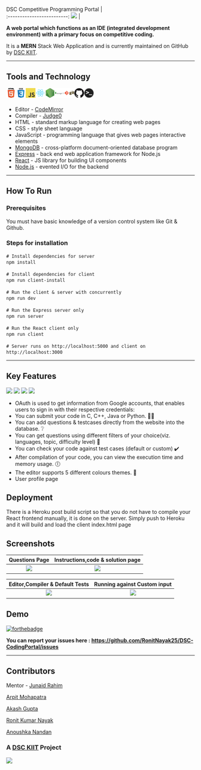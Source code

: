 
 DSC Competitive Programming Portal              |  
:-------------------------:
![](https://i.imgur.com/m9tnXMu.png)  |  

**A web portal which functions as an IDE (integrated development environment) with a primary focus on competitive coding.** 

It is a **MERN** Stack Web Application and is currently maintained on GitHub by [DSC KIIT](https://dsckiit.tech/).

-----

## Tools and Technology


<img align="left" alt="HTML5" width="26px" src="https://raw.githubusercontent.com/github/explore/80688e429a7d4ef2fca1e82350fe8e3517d3494d/topics/html/html.png" />
<img align="left" alt="CSS3" width="26px" src="https://raw.githubusercontent.com/github/explore/80688e429a7d4ef2fca1e82350fe8e3517d3494d/topics/css/css.png" />
<img align="left" alt="JavaScript" width="26px" src="https://raw.githubusercontent.com/github/explore/80688e429a7d4ef2fca1e82350fe8e3517d3494d/topics/javascript/javascript.png" />
<img align="left" alt="React" width="26px" src="https://raw.githubusercontent.com/github/explore/80688e429a7d4ef2fca1e82350fe8e3517d3494d/topics/react/react.png" />
<img align="left" alt="Node.js" width="26px" src="https://raw.githubusercontent.com/github/explore/80688e429a7d4ef2fca1e82350fe8e3517d3494d/topics/nodejs/nodejs.png" />
<img align="left" alt="MongoDB" width="26px" src="https://raw.githubusercontent.com/github/explore/80688e429a7d4ef2fca1e82350fe8e3517d3494d/topics/mongodb/mongodb.png" />
<img align="left" alt="Git" width="26px" src="https://raw.githubusercontent.com/github/explore/80688e429a7d4ef2fca1e82350fe8e3517d3494d/topics/git/git.png" />
<img align="left" alt="GitHub" width="26px" src="https://raw.githubusercontent.com/github/explore/78df643247d429f6cc873026c0622819ad797942/topics/github/github.png" />
<img align="left" alt="Terminal" width="26px" src="https://raw.githubusercontent.com/github/explore/80688e429a7d4ef2fca1e82350fe8e3517d3494d/topics/terminal/terminal.png" />


<br>
</br>

* Editor - [CodeMirror](https://codemirror.net/)
* Compiler - [Judge0](https://www.judge0.com/)
* HTML - standard markup language for creating web pages
* CSS - style sheet language
* JavaScript - programming language that gives web pages interactive elements
* [MongoDB](https://www.mongodb.com/) - cross-platform document-oriented database program
* [Express](https://expressjs.com/) - back end web application framework for Node.js
* [React](https://reactjs.org/) - JS library for building UI components
* [Node.js](https://nodejs.org/en/) - evented I/O for the backend


-----

## How To Run

### Prerequisites
You must have basic knowledge of a version control system like Git & Github. 

### Steps for installation
```
# Install dependencies for server
npm install

# Install dependencies for client
npm run client-install

# Run the client & server with concurrently
npm run dev

# Run the Express server only
npm run server

# Run the React client only
npm run client

# Server runs on http://localhost:5000 and client on http://localhost:3000

```


-----

## Key Features
<img src="https://img.shields.io/badge/BUILT%20FOR-CODERS%20%3C%2F%3E-red"/> <img src="https://img.shields.io/badge/Heroku-deployed-blueviolet?logo=Heroku&style=flat"/> <img src="https://img.shields.io/badge/Google-OAuth%202.0-blue"/> <img src="https://img.shields.io/badge/JavaScript-79.8%25-yellowgreen?logo=JavaScript" />

- OAuth is used to get information from Google accounts, that enables users to sign in with their respective credentials:
- You can submit your code in C, C++, Java or Python. 👨‍💻
- You can add questions & testcases directly from the website into the database. :grey_question:
- You can get questions using different filters of your choice(viz. languages, topic, difficulty level) :abcd:
- You can check your code against test cases (default or custom) :heavy_check_mark:
- After compilation of your code, you can view the execution time and memory usage. :clock6:
- The editor supports 5 different colours themes. :vertical_traffic_light:
- User profile page

## Deployment
There is a Heroku post build script so that you do not have to compile your React frontend manually, it is done on the server. Simply push to Heroku and it will build and load the client index.html page





## Screenshots
Questions Page                |  Instructions,code & solution page
:-------------------------:|:-------------------------:
![](https://i.imgur.com/FzNixhA.png)  |  ![](https://i.imgur.com/nT7ETvh.png)

Editor,Compiler & Default Tests                |  Running against Custom input
:-------------------------:|:-------------------------:
![](https://i.imgur.com/PW7TAt0.png)  |  ![](https://i.imgur.com/DKQ1uNZ.png)


## Demo
[![forthebadge](https://forthebadge.com/images/badges/check-it-out.svg)](https://dsc-kode.herokuapp.com/)



**You can report your issues here :  https://github.com/RonitNayak25/DSC-CodingPortal/issues**



-----

## Contributors
Mentor - [Junaid Rahim](https://github.com/junaidrahim)

[Arpit Mohapatra](https://github.com/marpit19)

[Akash Gupta](https://github.com/akashgp09)

[Ronit Kumar Nayak](https://github.com/RonitNayak25) 
 
[Anoushka Nandan](https://github.com/anoushkanandan)






### A [DSC KIIT](https://github.com/DSC-KIIT) Project

<img src="https://dev-to-uploads.s3.amazonaws.com/uploads/organization/profile_image/2086/859e9317-d715-4a2b-b88e-61cdfd379039.png" width="100">
